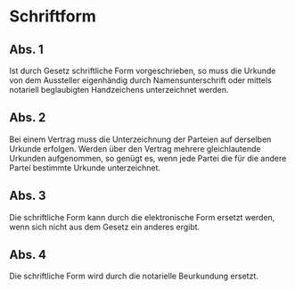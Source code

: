 # Schriftform



## Abs. 1

 Ist durch Gesetz schriftliche Form vorgeschrieben, so muss die Urkunde von dem Aussteller eigenhändig durch Namensunterschrift oder mittels notariell beglaubigten Handzeichens unterzeichnet werden.

## Abs. 2

 Bei einem Vertrag muss die Unterzeichnung der Parteien auf derselben Urkunde erfolgen. Werden über den Vertrag mehrere gleichlautende Urkunden aufgenommen, so genügt es, wenn jede Partei die für die andere Partei bestimmte Urkunde unterzeichnet.

## Abs. 3

 Die schriftliche Form kann durch die elektronische Form ersetzt werden, wenn sich nicht aus dem Gesetz ein anderes ergibt.

## Abs. 4

 Die schriftliche Form wird durch die notarielle Beurkundung ersetzt. 

